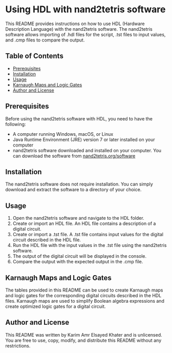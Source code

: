 # Using HDL with nand2tetris software

This README provides instructions on how to use HDL (Hardware Description Language) with the nand2tetris software. The nand2tetris software allows importing of .hdl files for the script, .tst files to input values, and .cmp files to compare the output.

## Table of Contents
- [Prerequisites](#prerequisites)
- [Installation](#installation)
- [Usage](#usage)
- [Karnaugh Maps and Logic Gates](#karnaugh-maps-and-logic-gates)
- [Author and License](#author-and-license)

## Prerequisites
Before using the nand2tetris software with HDL, you need to have the following:
- A computer running Windows, macOS, or Linux
- Java Runtime Environment (JRE) version 7 or later installed on your computer
- nand2tetris software downloaded and installed on your computer. You can download the software from [nand2tetris.org/software](https://www.nand2tetris.org/software)

## Installation
The nand2tetris software does not require installation. You can simply download and extract the software to a directory of your choice. 

## Usage
1. Open the nand2tetris software and navigate to the HDL folder.
2. Create or import an HDL file. An HDL file contains a description of a digital circuit.
3. Create or import a .tst file. A .tst file contains input values for the digital circuit described in the HDL file.
4. Run the HDL file with the input values in the .tst file using the nand2tetris software.
5. The output of the digital circuit will be displayed in the console.
6. Compare the output with the expected output in the .cmp file.

## Karnaugh Maps and Logic Gates
The tables provided in this README can be used to create Karnaugh maps and logic gates for the corresponding digital circuits described in the HDL files. Karnaugh maps are used to simplify Boolean algebra expressions and create optimized logic gates for a digital circuit.

## Author and License
This README was written by Karim Amr Elsayed Khater and is unlicensed. You are free to use, copy, modify, and distribute this README without any restrictions.
